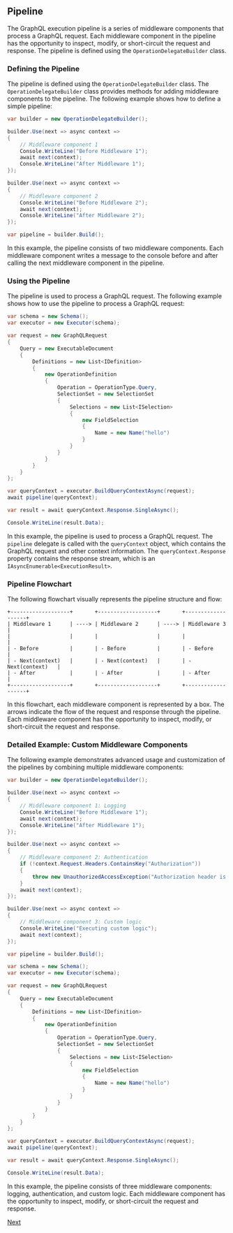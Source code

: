 ## Pipeline

The GraphQL execution pipeline is a series of middleware components that process a GraphQL request. Each middleware component in the pipeline has the opportunity to inspect, modify, or short-circuit the request and response. The pipeline is defined using the `OperationDelegateBuilder` class.

### Defining the Pipeline

The pipeline is defined using the `OperationDelegateBuilder` class. The `OperationDelegateBuilder` class provides methods for adding middleware components to the pipeline. The following example shows how to define a simple pipeline:

```csharp
var builder = new OperationDelegateBuilder();

builder.Use(next => async context =>
{
    // Middleware component 1
    Console.WriteLine("Before Middleware 1");
    await next(context);
    Console.WriteLine("After Middleware 1");
});

builder.Use(next => async context =>
{
    // Middleware component 2
    Console.WriteLine("Before Middleware 2");
    await next(context);
    Console.WriteLine("After Middleware 2");
});

var pipeline = builder.Build();
```

In this example, the pipeline consists of two middleware components. Each middleware component writes a message to the console before and after calling the next middleware component in the pipeline.

### Using the Pipeline

The pipeline is used to process a GraphQL request. The following example shows how to use the pipeline to process a GraphQL request:

```csharp
var schema = new Schema();
var executor = new Executor(schema);

var request = new GraphQLRequest
{
    Query = new ExecutableDocument
    {
        Definitions = new List<IDefinition>
        {
            new OperationDefinition
            {
                Operation = OperationType.Query,
                SelectionSet = new SelectionSet
                {
                    Selections = new List<ISelection>
                    {
                        new FieldSelection
                        {
                            Name = new Name("hello")
                        }
                    }
                }
            }
        }
    }
};

var queryContext = executor.BuildQueryContextAsync(request);
await pipeline(queryContext);

var result = await queryContext.Response.SingleAsync();

Console.WriteLine(result.Data);
```

In this example, the pipeline is used to process a GraphQL request. The `pipeline` delegate is called with the `queryContext` object, which contains the GraphQL request and other context information. The `queryContext.Response` property contains the response stream, which is an `IAsyncEnumerable<ExecutionResult>`.

### Pipeline Flowchart

The following flowchart visually represents the pipeline structure and flow:

```plaintext
+-------------------+       +-------------------+       +-------------------+
| Middleware 1      | ----> | Middleware 2      | ----> | Middleware 3      |
|                   |       |                   |       |                   |
| - Before          |       | - Before          |       | - Before          |
| - Next(context)   |       | - Next(context)   |       | - Next(context)   |
| - After           |       | - After           |       | - After           |
+-------------------+       +-------------------+       +-------------------+
```

In this flowchart, each middleware component is represented by a box. The arrows indicate the flow of the request and response through the pipeline. Each middleware component has the opportunity to inspect, modify, or short-circuit the request and response.

### Detailed Example: Custom Middleware Components

The following example demonstrates advanced usage and customization of the pipelines by combining multiple middleware components:

```csharp
var builder = new OperationDelegateBuilder();

builder.Use(next => async context =>
{
    // Middleware component 1: Logging
    Console.WriteLine("Before Middleware 1");
    await next(context);
    Console.WriteLine("After Middleware 1");
});

builder.Use(next => async context =>
{
    // Middleware component 2: Authentication
    if (!context.Request.Headers.ContainsKey("Authorization"))
    {
        throw new UnauthorizedAccessException("Authorization header is missing.");
    }
    await next(context);
});

builder.Use(next => async context =>
{
    // Middleware component 3: Custom logic
    Console.WriteLine("Executing custom logic");
    await next(context);
});

var pipeline = builder.Build();

var schema = new Schema();
var executor = new Executor(schema);

var request = new GraphQLRequest
{
    Query = new ExecutableDocument
    {
        Definitions = new List<IDefinition>
        {
            new OperationDefinition
            {
                Operation = OperationType.Query,
                SelectionSet = new SelectionSet
                {
                    Selections = new List<ISelection>
                    {
                        new FieldSelection
                        {
                            Name = new Name("hello")
                        }
                    }
                }
            }
        }
    }
};

var queryContext = executor.BuildQueryContextAsync(request);
await pipeline(queryContext);

var result = await queryContext.Response.SingleAsync();

Console.WriteLine(result.Data);
```

In this example, the pipeline consists of three middleware components: logging, authentication, and custom logic. Each middleware component has the opportunity to inspect, modify, or short-circuit the request and response.

[Next](xref://02-simple-usage.md)
